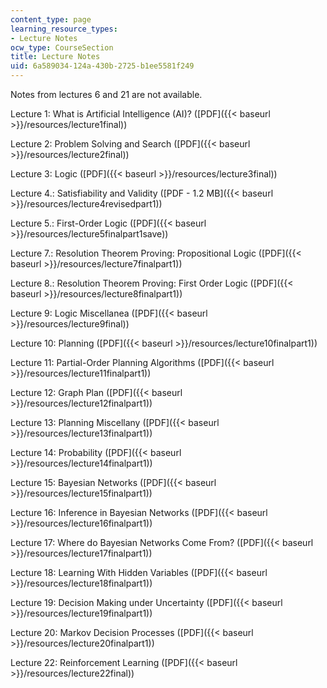 ```yaml
---
content_type: page
learning_resource_types:
- Lecture Notes
ocw_type: CourseSection
title: Lecture Notes
uid: 6a589034-124a-430b-2725-b1ee5581f249
---
```


Notes from lectures 6 and 21 are not available.

Lecture 1: What is Artificial Intelligence (AI)? ([PDF]({{< baseurl >}}/resources/lecture1final))

Lecture 2: Problem Solving and Search ([PDF]({{< baseurl >}}/resources/lecture2final))

Lecture 3: Logic ([PDF]({{< baseurl >}}/resources/lecture3final))

Lecture 4.: Satisfiability and Validity ([PDF - 1.2 MB]({{< baseurl >}}/resources/lecture4revisedpart1))

Lecture 5.: First-Order Logic ([PDF]({{< baseurl >}}/resources/lecture5finalpart1save))

Lecture 7.: Resolution Theorem Proving: Propositional Logic ([PDF]({{< baseurl >}}/resources/lecture7finalpart1))

Lecture 8.: Resolution Theorem Proving: First Order Logic ([PDF]({{< baseurl >}}/resources/lecture8finalpart1))

Lecture 9: Logic Miscellanea ([PDF]({{< baseurl >}}/resources/lecture9final))

Lecture 10: Planning ([PDF]({{< baseurl >}}/resources/lecture10finalpart1))

Lecture 11: Partial-Order Planning Algorithms ([PDF]({{< baseurl >}}/resources/lecture11finalpart1))

Lecture 12: Graph Plan ([PDF]({{< baseurl >}}/resources/lecture12finalpart1))

Lecture 13: Planning Miscellany ([PDF]({{< baseurl >}}/resources/lecture13finalpart1))

Lecture 14: Probability ([PDF]({{< baseurl >}}/resources/lecture14finalpart1))

Lecture 15: Bayesian Networks ([PDF]({{< baseurl >}}/resources/lecture15finalpart1))

Lecture 16: Inference in Bayesian Networks ([PDF]({{< baseurl >}}/resources/lecture16finalpart1))

Lecture 17: Where do Bayesian Networks Come From? ([PDF]({{< baseurl >}}/resources/lecture17finalpart1))

Lecture 18: Learning With Hidden Variables ([PDF]({{< baseurl >}}/resources/lecture18finalpart1))

Lecture 19: Decision Making under Uncertainty ([PDF]({{< baseurl >}}/resources/lecture19finalpart1))

Lecture 20: Markov Decision Processes ([PDF]({{< baseurl >}}/resources/lecture20finalpart1))

Lecture 22: Reinforcement Learning ([PDF]({{< baseurl >}}/resources/lecture22final))